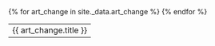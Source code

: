 <table>
{% for art_change in site._data.art_change %}
  <tr>
    <td>{{ art_change.title }}</td>
  </tr>
{% endfor %}
</div>
